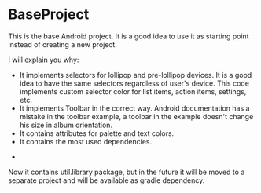 # BaseProject

This is the base Android project. It is a good idea to use it as starting point instead of creating a new project.

I will explain you why:

* It implements selectors for lollipop and pre-lollipop devices. It is a good idea to have the same selectors regardless of user's device. This code implements custom selector color for list items, action items, settings, etc. 
* It implements Toolbar in the correct way. Android documentation has a mistake in the toolbar example, a toolbar in the example doesn't change his size in album orientation.
* It contains attributes for palette and text colors.
* It contains the most used dependencies.

-
Now it contains util.library package, but in the future it will be moved to a separate project and will be available as gradle dependency.
